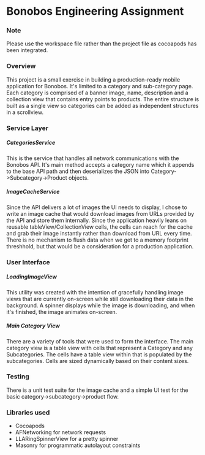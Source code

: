 # Bonobos Engineering Assignment

### Note
Please use the workspace file rather than the project file as cocoapods has been integrated.

### Overview
This project is a small exercise in building a production-ready mobile application for Bonobos. It's limited to a category and sub-category page. Each category is comprised of a banner image, name, description and a collection view that contains entry points to products. The entire structure is built as a single view so categories can be added as independent structures in a scrollview.

### Service Layer
##### CategoriesService
This is the service that handles all network communications with the Bonobos API. It's main method accepts a category name which it appends to the base API path and then deserializes the JSON into Category->Subcategory->Product objects.

##### ImageCacheService
Since the API delivers a lot of images the UI needs to display, I chose to write an image cache that would download images from URLs provided by the API and store them internally. Since the application heavily leans on reusable tableView/CollectionView cells, the cells can reach for the cache and grab their image instantly rather than download from URL every time. There is no mechanism to flush data when we get to a memory footprint threshhold, but that would be a consideration for a production application.

### User Interface
##### LoadingImageView
This utility was created with the intention of gracefully handling image views that are currently on-screen while still downloading their data in the background. A spinner displays while the image is downloading, and when it's finished, the image animates on-screen.

##### Main Category View
There are a variety of tools that were used to form the interface. The main category view is a table view with cells that represent a Category and any Subcategories. The cells have a table view within that is populated by the subcategories. Cells are sized dynamically based on their content sizes.

### Testing
There is a unit test suite for the image cache and a simple UI test for the basic category->subcategory->product flow.

### Libraries used
- Cocoapods
- AFNetworking for network requests
- LLARingSpinnerView for a pretty spinner
- Masonry for programmatic autolayout constraints
